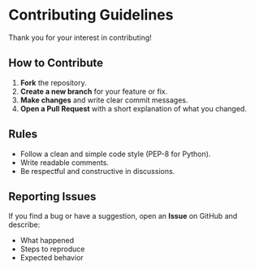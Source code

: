 # Contributing Guidelines

Thank you for your interest in contributing!

## How to Contribute
1. **Fork** the repository.
2. **Create a new branch** for your feature or fix.
3. **Make changes** and write clear commit messages.
4. **Open a Pull Request** with a short explanation of what you changed.

## Rules
- Follow a clean and simple code style (PEP-8 for Python).
- Write readable comments.
- Be respectful and constructive in discussions.

## Reporting Issues
If you find a bug or have a suggestion, open an **Issue** on GitHub and describe:
- What happened  
- Steps to reproduce  
- Expected behavior
